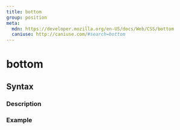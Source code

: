```yaml
---
title: bottom
group: position
meta:
  mdn: https://developer.mozilla.org/en-US/docs/Web/CSS/bottom
  caniuse: http://caniuse.com/#search=bottom
---
```


# bottom
<!--- Introduction for bottom, keep it brief and set the overall context -->

## Syntax
<!--- Introduce the various syntax for bottom -->

### Description
<!--- For each major section of syntax, provide a description explaining its usage further -->

### Example
<!--- Provide code examples for the syntax block you're currently describing -->